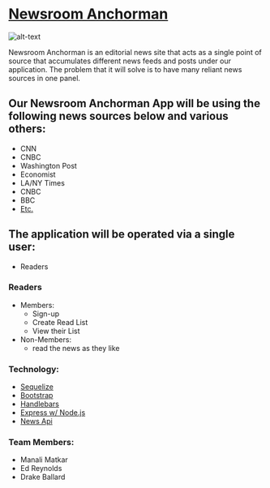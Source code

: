 # [Newsroom Anchorman](https://calm-wildwood-45974.herokuapp.com/)
![alt-text](https://s-media-cache-ak0.pinimg.com/236x/56/ae/a6/56aea68427d0fed65b0753f9bd080610.jpg)

Newsroom Anchorman is an editorial news site that acts as a single point of source that accumulates different news feeds and posts under our application. The problem that it will solve is to have many reliant news sources in one panel.


## Our Newsroom Anchorman App will be using the following news sources below and various others:
  - CNN
  - CNBC
  - Washington Post
  - Economist
  - LA/NY Times
  - CNBC
  - BBC
  - [Etc.](https://newsapi.org/sources)


## The application will be operated via a single user:
  - Readers


### Readers
 - Members:
    - Sign-up
    - Create Read List
    - View their List
-  Non-Members:
    - read the news as they like

### Technology:
- [Sequelize](http://docs.sequelizejs.com/en/v3/)
- [Bootstrap](http://getbootstrap.com/)
- [Handlebars](http://handlebarsjs.com/)
- [Express w/ Node.js](http://expressjs.com/)
- [News Api](https://newsapi.org/)

### Team Members:
- Manali Matkar
- Ed Reynolds
- Drake Ballard
